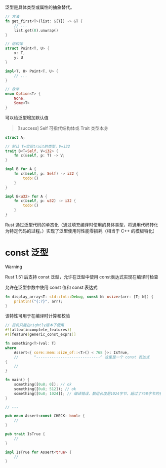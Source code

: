 泛型是具体类型或属性的抽象替代。

```rust
// 方法
fn get_first<T>(list: &[T]) -> &T {
    // ...
    list.get(0).unwrap()
}

// 结构体
struct Point<T, U> {
    x: T,
    y: U
}

impl<T, U> Point<T, U> {
    // ...
}

// 枚举
enum Option<T> {
    None,
    Some<T>
}
```

可以给泛型增加默认值

> [!success]
> Self 可指代结构体或 Trait 类型本身

```rust
struct A;

// 默认 T=实现trait的类型，V=i32
trait B<T=Self, V=i32> {
    fn c(&self, p: T) -> V;
}

impl B for A {
    fn c(&self, p: Self) -> i32 {
        todo!()
    }
}

impl B<u32> for A {
    fn c(&self, p: u32) -> i32 {
        todo!()
    }
}
```

Rust 通过泛型代码的单态化（通过填充编译时使用的具体类型，将通用代码转化为特定代码的过程。）实现了泛型使用时性能零损耗（相当于 C++ 的模板特化）
# const 泛型

> [!warning]
> Rust 1.51 后支持 const 泛型，允许在泛型中使用 const​ 表达式实现在编译时检查

允许在泛型参数中使用 const​ 值和 const​ 表达式

```rust
fn display_array<T: std::fmt::Debug, const N: usize>(arr: [T; N]) {
    println!("{:?}", arr);
}
```

该特性可用于在编译时计算和校验

```rust
// 目前只能在nightly版本下使用
#![allow(incomplete_features)]
#![feature(generic_const_exprs)]

fn something<T>(val: T)
where
    Assert<{ core::mem::size_of::<T>() < 768 }>: IsTrue,
    //       ^-----------------------------^ 这里是一个 const 表达式
{
    //
}

fn main() {
    something([0u8; 0]); // ok
    something([0u8; 512]); // ok
    something([0u8; 1024]); // 编译错误，数组长度是1024字节，超过了768字节的参数长度限制
}

// ---
```

```rust
pub enum Assert<const CHECK: bool> {
    //
}

pub trait IsTrue {
    //
}

impl IsTrue for Assert<true> {
    //
}
```
